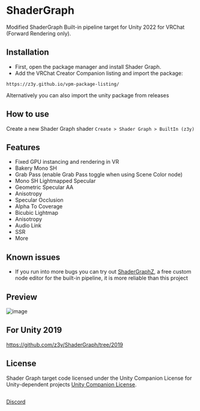 # ShaderGraph
Modified ShaderGraph Built-in pipeline target for Unity 2022 for VRChat (Forward Rendering only).

## Installation

- First, open the package manager and install Shader Graph.
- Add the VRChat Creator Companion listing and import the package:
```
https://z3y.github.io/vpm-package-listing/
```
Alternatively you can also import the unity package from releases

## How to use
Create a new Shader Graph shader `Create > Shader Graph > BuiltIn (z3y)`

## Features
- Fixed GPU instancing and rendering in VR
- Bakery Mono SH
- Grab Pass (enable Grab Pass toggle when using Scene Color node)
- Mono SH Lightmapped Specular
- Geometric Specular AA
- Anisotropy
- Specular Occlusion
- Alpha To Coverage
- Bicubic Lightmap
- Anisotropy
- Audio Link
- SSR
- More

## Known issues

- If you run into more bugs you can try out [ShaderGraphZ](https://github.com/z3y/ShaderGraphZ), a free custom node editor for the built-in pipeline, it is more reliable than this project


## Preview

![image](https://github.com/z3y/ShaderGraph/assets/33181641/5dc732c9-5518-4661-985c-073d067f412d)


## For Unity 2019
https://github.com/z3y/ShaderGraph/tree/2019

## License

Shader Graph target code licensed under the Unity Companion License for Unity-dependent projects [Unity Companion License](http://www.unity3d.com/legal/licenses/Unity_Companion_License). 

##

[Discord](https://discord.gg/bw46tKgRFT)
